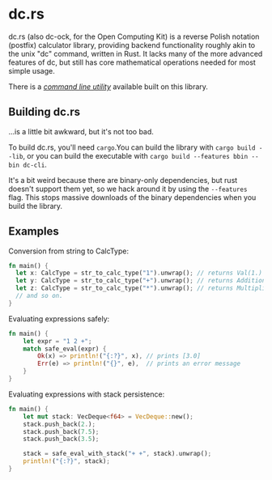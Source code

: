 # dc.rs

dc.rs (also dc-ock, for the Open Computing Kit) is a reverse Polish notation (postfix) calculator library,
providing backend functionality roughly akin to the unix "dc" command, written in Rust.
It lacks many of the more advanced features of dc, but still has core mathematical operations needed for most simple usage.

There is a [*command line utility*](https://crates.io/crates/dc-cli) available built on this library.

## Building dc.rs

...is a little bit awkward, but it's not too bad.

To build dc.rs, you'll need `cargo`.You can build the library with `cargo build --lib`,
or you can build the executable with `cargo build --features bbin --bin dc-cli`.

It's a bit weird because there are binary-only dependencies, but rust doesn't support them yet,
so we hack around it by using the `--features` flag. This stops massive downloads of the binary dependencies
when you build the library.

## Examples

Conversion from string to CalcType:

```rust
fn main() {
  let x: CalcType = str_to_calc_type("1").unwrap(); // returns Val(1.)
  let y: CalcType = str_to_calc_type("+").unwrap(); // returns Addition
  let z: CalcType = str_to_calc_type("*").unwrap(); // returns Multiplication
  // and so on.
}
```

Evaluating expressions safely:

```rust
fn main() {
    let expr = "1 2 +";
    match safe_eval(expr) {
        Ok(x) => println!("{:?}", x), // prints [3.0]
        Err(e) => println!("{}", e),  // prints an error message
    }
}  
```

Evaluating expressions with stack persistence:

```rust
fn main() {
    let mut stack: VecDeque<f64> = VecDeque::new();
    stack.push_back(2.);
    stack.push_back(7.5);
    stack.push_back(3.5);

    stack = safe_eval_with_stack("+ +", stack).unwrap();
    println!("{:?}", stack);
}
```
